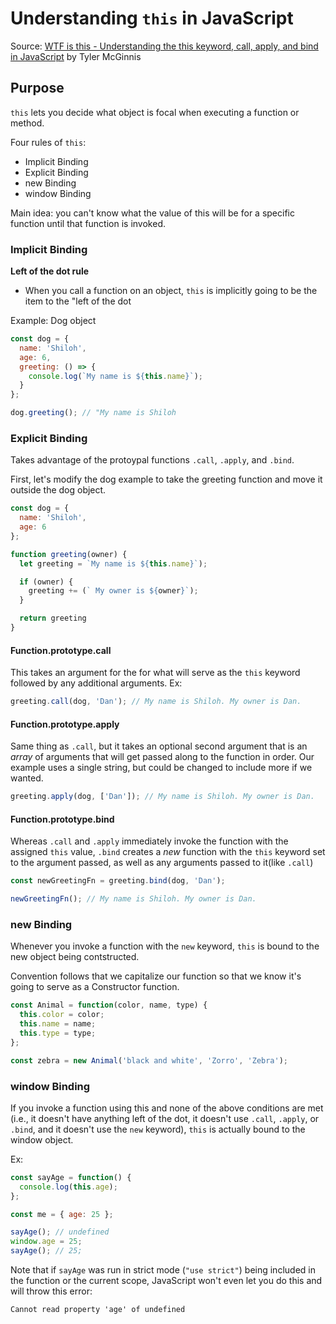 # Understanding `this` in JavaScript

Source: [WTF is this - Understanding the this keyword, call, apply, and bind in JavaScript](https://tylermcginnis.com/this-keyword-call-apply-bind-javascript/) by Tyler McGinnis

## Purpose

`this` lets you decide what object is focal when executing a function or method.

Four rules of `this`:

- Implicit Binding
- Explicit Binding
- new Binding
- window Binding

Main idea: you can't know what the value of this will be for a specific function until that function is invoked.

### Implicit Binding

**Left of the dot rule**

- When you call a function on an object, `this` is implicitly going to be the item to the "left of the dot

Example: Dog object

```javascript
const dog = {
  name: 'Shiloh',
  age: 6,
  greeting: () => {
    console.log(`My name is ${this.name}`);
  }
};

dog.greeting(); // "My name is Shiloh
```

### Explicit Binding

Takes advantage of the protoypal functions `.call`, `.apply`, and `.bind`.

First, let's modify the dog example to take the greeting function and move it outside the dog object.

```javascript
const dog = {
  name: 'Shiloh',
  age: 6
};

function greeting(owner) {
  let greeting = `My name is ${this.name}`);

  if (owner) {
    greeting += (` My owner is ${owner}`);
  }

  return greeting
}
```

#### Function.prototype.call

This takes an argument for the for what will serve as the `this` keyword followed by any additional arguments. Ex:

```javascript
greeting.call(dog, 'Dan'); // My name is Shiloh. My owner is Dan.
```

#### Function.prototype.apply

Same thing as `.call`, but it takes an optional second argument that is an _array_ of arguments that will get passed along to the function in order. Our example uses a single string, but could be changed to include more if we wanted.

```javascript
greeting.apply(dog, ['Dan']); // My name is Shiloh. My owner is Dan.
```

#### Function.prototype.bind

Whereas `.call` and `.apply` immediately invoke the function with the assigned `this` value, `.bind` creates a _new_ function with the `this` keyword set to the argument passed, as well as any arguments passed to it(like `.call`)

```javascript
const newGreetingFn = greeting.bind(dog, 'Dan');

newGreetingFn(); // My name is Shiloh. My owner is Dan.
```

### new Binding

Whenever you invoke a function with the `new` keyword, `this` is bound to the new object being contstructed.

Convention follows that we capitalize our function so that we know it's going to serve as a Constructor function.

```javascript
const Animal = function(color, name, type) {
  this.color = color;
  this.name = name;
  this.type = type;
};

const zebra = new Animal('black and white', 'Zorro', 'Zebra');
```

### window Binding

If you invoke a function using this and none of the above conditions are met (i.e., it doesn't have anything left of the dot, it doesn't use `.call`, `.apply`, or `.bind`, and it doesn't use the `new` keyword), `this` is actually bound to the window object.

Ex:

```javascript
const sayAge = function() {
  console.log(this.age);
};

const me = { age: 25 };

sayAge(); // undefined
window.age = 25;
sayAge(); // 25;
```

Note that if `sayAge` was run in strict mode (`"use strict"`) being included in the function or the current scope, JavaScript won't even let you do this and will throw this error:

`Cannot read property 'age' of undefined`
